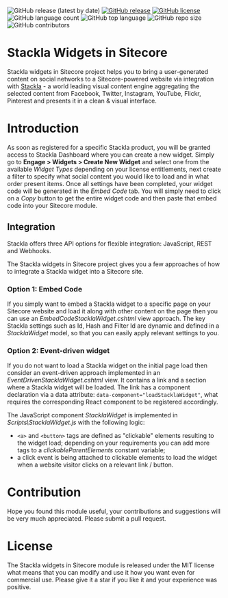 ![GitHub release (latest by date)](https://img.shields.io/github/v/release/kate-orlova/stackla-widgets-in-sitecore)
[![GitHub release](https://img.shields.io/github/release-date/kate-orlova/stackla-widgets-in-sitecore.svg?style=flat)](https://github.com/kate-orlova/stackla-widgets-in-sitecore/releases/tag/MVPRelease)
[![GitHub license](https://img.shields.io/github/license/kate-orlova/stackla-widgets-in-sitecore.svg)](https://github.com/kate-orlova/stackla-widgets-in-sitecore/blob/master/LICENSE)
![GitHub language count](https://img.shields.io/github/languages/count/kate-orlova/stackla-widgets-in-sitecore.svg?style=flat)
![GitHub top language](https://img.shields.io/github/languages/top/kate-orlova/stackla-widgets-in-sitecore.svg?style=flat)
![GitHub repo size](https://img.shields.io/github/repo-size/kate-orlova/stackla-widgets-in-sitecore.svg?style=flat)
![GitHub contributors](https://img.shields.io/github/contributors/kate-orlova/stackla-widgets-in-sitecore)

# Stackla Widgets in Sitecore
Stackla widgets in Sitecore project helps you to bring a user-generated content on social networks to a Sitecore-powered website via integration with [Stackla](https://stackla.com/) - a world leading visual content engine aggregating the selected content from Facebook, Twitter, Instagram, YouTube, Flickr, Pinterest and presents it in a clean & visual interface.

# Introduction
As soon as registered for a specific Stackla product, you will be granted access to Stackla Dashboard where you can create a new widget. Simply go to **Engage > Widgets > Create New Widget** and select one from the available *Widget Types* depending on your license entitlements, next create a filter to specify what social content you would like to load and in what order present items. Once all settings have been completed, your widget code will be generated in the *Embed Code* tab. You will simply need to click on a *Copy* button to get the entire widget code and then paste that embed code into your Sitecore module.

## Integration
Stackla offers three API options for flexible integration: JavaScript, REST and Webhooks.

The Stackla widgets in Sitecore project gives you a few approaches of how to integrate a Stackla widget into a Sitecore site.

### Option 1: Embed Code
If you simply want to embed a Stackla widget to a specific page on your Sitecore website and load it along with other content on the page then you can use an *EmbedCodeStacklaWidget.cshtml* view approach. The key Stackla settings such as Id, Hash and Filter Id are dynamic and defined in a *StacklaWidget* model, so that you can easily apply relevant settings to you.

### Option 2: Event-driven widget
If you do not want to load a Stackla widget on the initial page load then consider an event-driven approach implemented in an *EventDrivenStacklaWidget.cshtml* view. It contains a link and a section where a Stackla widget will be loaded. The link has a component declaration via a data attribute: ```data-component="loadStacklaWidget"```, what requires the corresponding React component to be registered accordingly.

The JavaScript component *StacklaWidget* is implemented in *Scripts\StacklaWidget.js* with the following logic:
* ```<a>``` and ```<button>``` tags are defined as "clickable" elements resulting to the widget load; depending on your requirements you can add more tags to a *clickableParentElements* constant variable;
* a click event is being attached to clickable elements to load the widget when a website visitor clicks on a relevant link / button.

# Contribution
Hope you found this module useful, your contributions and suggestions will be very much appreciated. Please submit a pull request.

# License
The Stackla widgets in Sitecore module is released under the MIT license what means that you can modify and use it how you want even for commercial use. Please give it a star if you like it and your experience was positive.
